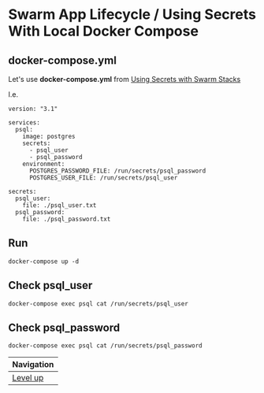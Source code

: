 # Swarm App Lifecycle / Using Secrets With Local Docker Compose #

## docker-compose.yml ##

Let's use **docker-compose.yml** from [Using Secrets with Swarm Stacks](../../swarm-usage/using-secrets-in-swarm-stacks/README.md) 

I.e.

    version: "3.1"
    
    services:
      psql:
        image: postgres
        secrets:
          - psql_user
          - psql_password
        environment:
          POSTGRES_PASSWORD_FILE: /run/secrets/psql_password
          POSTGRES_USER_FILE: /run/secrets/psql_user
    
    secrets:
      psql_user:
        file: ./psql_user.txt
      psql_password:
        file: ./psql_password.txt

## Run ##

    docker-compose up -d
    
## Check psql_user ##

    docker-compose exec psql cat /run/secrets/psql_user

## Check psql_password ##

    docker-compose exec psql cat /run/secrets/psql_password

| Navigation               |
| ------------------------ |
| [Level up](../README.md) |
